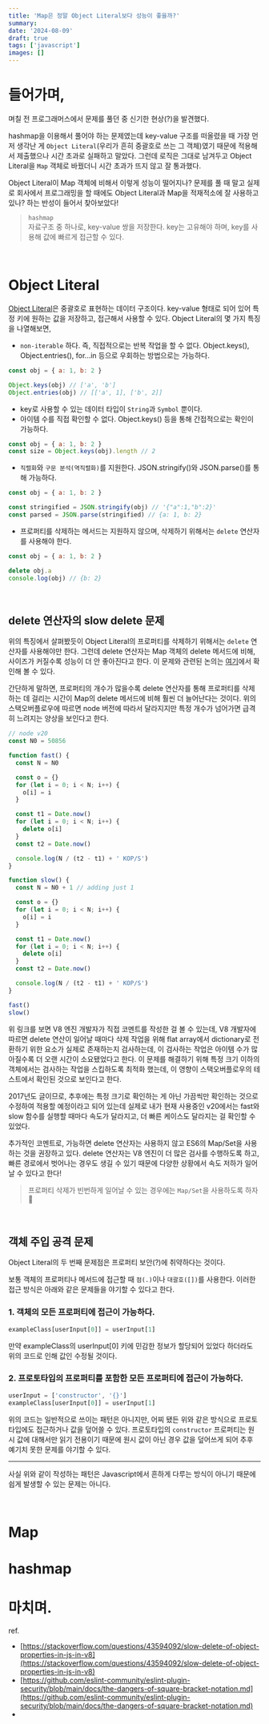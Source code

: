 ```yaml
---
title: 'Map은 정말 Object Literal보다 성능이 좋을까?'
summary:
date: '2024-08-09'
draft: true
tags: ['javascript']
images: []
---
```


# 들어가며,

며칠 전 프로그래머스에서 문제를 풀던 중 신기한 현상(?)을 발견했다.

hashmap을 이용해서 풀어야 하는 문제였는데 key-value 구조를 떠올렸을 때 가장 먼저 생각난 게 `Object Literal`(우리가 흔히 중괄호로 쓰는 그 객체)였기 때문에 적용해서 제출했으나 시간 초과로 실패하고 말았다. 그런데 로직은 그대로 남겨두고 Object Literal을 `Map` 객체로 바꿨더니 시간 초과가 뜨지 않고 잘 통과했다.

Object Literal이 Map 객체에 비해서 이렇게 성능이 떨어지나? 문제를 풀 때 말고 실제로 회사에서 프로그래밍을 할 때에도 Object Literal과 Map을 적재적소에 잘 사용하고 있나? 하는 반성이 들어서 찾아보았다!

> `hashmap`  
> 자료구조 중 하나로, key-value 쌍을 저장한다. key는 고유해야 하며, key를 사용해 값에 빠르게 접근할 수 있다.

<br/>

# Object Literal

[Object Literal](https://developer.mozilla.org/ko/docs/Web/JavaScript/Reference/Global_Objects/Object)은 중괄호로 표현하는 데이터 구조이다. key-value 형태로 되어 있어 특정 키에 원하는 값을 저장하고, 접근해서 사용할 수 있다. Object Literal의 몇 가지 특징을 나열해보면,

- `non-iterable` 하다. 즉, 직접적으로는 반복 작업을 할 수 없다. Object.keys(), Object.entries(), for...in 등으로 우회하는 방법으로는 가능하다.

```javascript
const obj = { a: 1, b: 2 }

Object.keys(obj) // ['a', 'b']
Object.entries(obj) // [['a', 1], ['b', 2]]
```

- key로 사용할 수 있는 데이터 타입이 `String`과 `Symbol` 뿐이다.
- 아이템 수를 직접 확인할 수 없다. Object.keys() 등을 통해 간접적으로는 확인이 가능하다.

```javascript
const obj = { a: 1, b: 2 }
const size = Object.keys(obj).length // 2
```

- `직렬화`와 `구문 분석(역직렬화)`를 지원한다. JSON.stringify()와 JSON.parse()를 통해 가능하다.

```javascript
const obj = { a: 1, b: 2 }

const stringified = JSON.stringify(obj) // '{"a":1,"b":2}'
const parsed = JSON.parse(stringified) // {a: 1, b: 2}
```

- 프로퍼티를 삭제하는 메서드는 지원하지 않으며, 삭제하기 위해서는 `delete` 연산자를 사용해야 한다.

```javascript
const obj = { a: 1, b: 2 }

delete obj.a
console.log(obj) // {b: 2}
```

<br/>

## delete 연산자의 slow delete 문제

위의 특징에서 살펴봤듯이 Object Literal의 프로퍼티를 삭제하기 위해서는 `delete` 연산자를 사용해야만 한다. 그런데 delete 연산자는 Map 객체의 delete 메서드에 비해, 사이즈가 커질수록 성능이 더 안 좋아진다고 한다. 이 문제와 관련된 논의는 [여기](https://stackoverflow.com/questions/43594092/slow-delete-of-object-properties-in-js-in-v8)에서 확인해 볼 수 있다.

간단하게 말하면, 프로퍼티의 개수가 많을수록 delete 연산자를 통해 프로퍼티를 삭제하는 데 걸리는 시간이 Map의 delete 메서드에 비해 훨씬 더 늘어난다는 것이다. 위의 스택오버플로우에 따르면 node 버전에 따라서 달라지지만 특정 개수가 넘어가면 급격히 느려지는 양상을 보인다고 한다.

```javascript
// node v20
const N0 = 50856

function fast() {
  const N = N0

  const o = {}
  for (let i = 0; i < N; i++) {
    o[i] = i
  }

  const t1 = Date.now()
  for (let i = 0; i < N; i++) {
    delete o[i]
  }
  const t2 = Date.now()

  console.log(N / (t2 - t1) + ' KOP/S')
}

function slow() {
  const N = N0 + 1 // adding just 1

  const o = {}
  for (let i = 0; i < N; i++) {
    o[i] = i
  }

  const t1 = Date.now()
  for (let i = 0; i < N; i++) {
    delete o[i]
  }
  const t2 = Date.now()

  console.log(N / (t2 - t1) + ' KOP/S')
}

fast()
slow()
```

위 링크를 보면 V8 엔진 개발자가 직접 코멘트를 작성한 걸 볼 수 있는데, V8 개발자에 따르면 delete 연산이 일어날 때마다 삭제 작업을 위해 flat array에서 dictionary로 전환하기 위한 요소가 실제로 존재하는지 검사하는데, 이 검사하는 작업은 아이템 수가 많아질수록 더 오랜 시간이 소요됐었다고 한다. 이 문제를 해결하기 위해 특정 크기 이하의 객체에서는 검사하는 작업을 스킵하도록 최적화 했는데, 이 영향이 스택오버플로우의 테스트에서 확인된 것으로 보인다고 한다.

2017년도 글이므로, 추후에는 특정 크기로 확인하는 게 아닌 가끔씩만 확인하는 것으로 수정하여 적용할 예정이라고 되어 있는데 실제로 내가 현재 사용중인 v20에서는 fast와 slow 함수를 실행할 때마다 속도가 달라지고, 더 빠른 케이스도 달라지는 걸 확인할 수 있었다.

추가적인 코멘트로, 가능하면 delete 연산자는 사용하지 않고 ES6의 Map/Set을 사용하는 것을 권장하고 있다. delete 연산자는 V8 엔진이 더 많은 검사를 수행하도록 하고, 빠른 경로에서 벗어나는 경우도 생길 수 있기 때문에 다양한 상황에서 속도 저하가 일어날 수 있다고 한다!

> 프로퍼티 삭제가 빈번하게 일어날 수 있는 경우에는 `Map/Set`을 사용하도록 하자🙂

<br/>

## 객체 주입 공격 문제

Object Literal의 두 번째 문제점은 프로퍼티 보안(?)에 취약하다는 것이다.

보통 객체의 프로퍼티나 메서드에 접근할 때 `점(.)`이나 `대괄호([])`를 사용한다. 이러한 접근 방식은 아래와 같은 문제들을 야기할 수 있다고 한다.

### 1. 객체의 모든 프로퍼티에 접근이 가능하다.

```javascript
exampleClass[userInput[0]] = userInput[1]
```

만약 exampleClass의 userInput[0] 키에 민감한 정보가 할당되어 있었다 하더라도 위의 코드로 인해 값인 수정될 것이다.

### 2. 프로토타입의 프로퍼티를 포함한 모든 프로퍼티에 접근이 가능하다.

```javascript
userInput = ['constructor', '{}']
exampleClass[userInput[0]] = userInput[1]
```

위의 코드는 일반적으로 쓰이는 패턴은 아니지만, 어찌 됐든 위와 같은 방식으로 프로토타입에도 접근하거나 값을 덮어쓸 수 있다.
프로토타입의 `constructor` 프로퍼티는 원시 값에 대해서만 읽기 전용이기 때문에 원시 값이 아닌 경우 값을 덮어쓰게 되어 추후 예기치 못한 문제를 야기할 수 있다.

---

사실 위와 같이 작성하는 패턴은 Javascript에서 흔하게 다루는 방식이 아니기 때문에 쉽게 발생할 수 있는 문제는 아니다.

<br/>

# Map

# hashmap

# 마치며.

ref.

- [https://stackoverflow.com/questions/43594092/slow-delete-of-object-properties-in-js-in-v8](https://stackoverflow.com/questions/43594092/slow-delete-of-object-properties-in-js-in-v8)
- [https://github.com/eslint-community/eslint-plugin-security/blob/main/docs/the-dangers-of-square-bracket-notation.md](https://github.com/eslint-community/eslint-plugin-security/blob/main/docs/the-dangers-of-square-bracket-notation.md)
-
